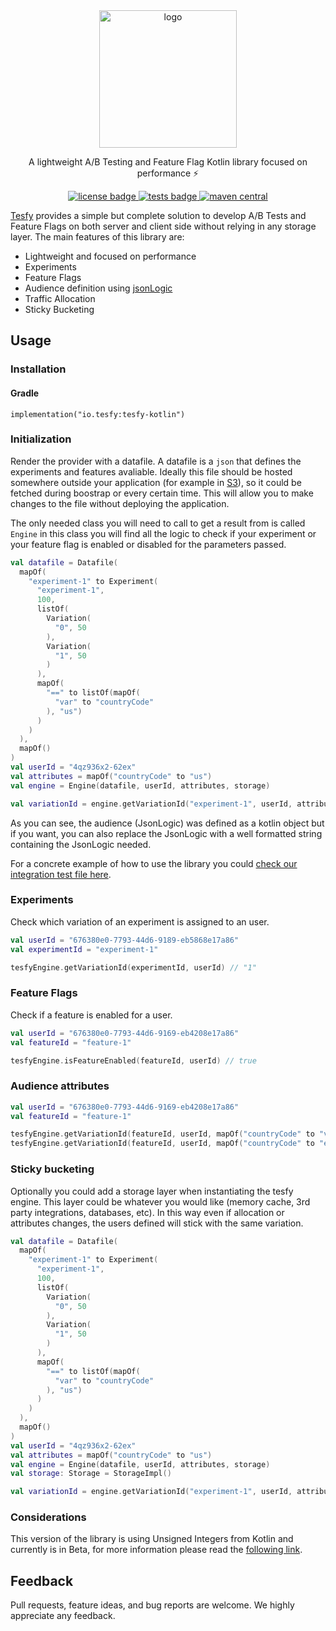 <div align="center">
  <img alt="logo" src="https://tesfy.s3.us-west-2.amazonaws.com/images/logo.png" width="220">
</div>

<p align="center">
  A lightweight A/B Testing and Feature Flag Kotlin library focused on performance ⚡️
</p>

<div align="center">
    <a href="https://github.com/tesfy/tesfy-kotlin/blob/master/LICENSE">    
        <img alt="license badge" src="https://img.shields.io/badge/license-MIT-blue.svg">    
    </a>
    <a href="https://github.com/tesfy/tesfy-kotlin/actions">    
        <img alt="tests badge" src="https://github.com/tesfy/tesfy-kotlin/workflows/CI/badge.svg">   
    </a>
    <a href="https://search.maven.org/artifact/io.tesfy/tesfy-kotlin/1.0.0/jar">    
        <img alt="maven central" src="https://maven-badges.herokuapp.com/maven-central/io.tesfy/tesfy-kotlin/badge.svg">
    </a>
</div>

[Tesfy](https://github.com/andresz1/tesfy) provides a simple but complete solution to develop A/B Tests and Feature Flags on both server and client side without relying in any storage layer. The main features of this library are:
- Lightweight and focused on performance
- Experiments
- Feature Flags
- Audience definition using [jsonLogic](http://jsonlogic.com/)
- Traffic Allocation
- Sticky Bucketing

## Usage

### Installation
#### Gradle
```
implementation("io.tesfy:tesfy-kotlin")
```

### Initialization
Render the provider with a datafile. A datafile is a `json` that defines the experiments and features avaliable. Ideally this file should be hosted somewhere outside your application (for example in [S3](https://aws.amazon.com/s3/)), so it could be fetched during boostrap or every certain time. This will allow you to make changes to the file without deploying the application.

The only needed class you will need to call to get a result from is called `Engine` in this class you will find all the logic to check if your experiment or your feature flag is enabled or disabled for the parameters passed.

```kt
val datafile = Datafile(
  mapOf(
    "experiment-1" to Experiment(
      "experiment-1",
      100,
      listOf(
        Variation(
          "0", 50
        ),
        Variation(
          "1", 50
        )
      ),
      mapOf(
        "==" to listOf(mapOf(
          "var" to "countryCode"
        ), "us")
      )
    )
  ),
  mapOf()
)
val userId = "4qz936x2-62ex"
val attributes = mapOf("countryCode" to "us")
val engine = Engine(datafile, userId, attributes, storage)

val variationId = engine.getVariationId("experiment-1", userId, attributes)
```

As you can see, the audience (JsonLogic) was defined as a kotlin object but if you want, you can also replace the JsonLogic with a well formatted string containing the JsonLogic needed.

For a concrete example of how to use the library you could [check our integration test file here](https://github.com/tesfy/tesfy-kotlin/blob/master/src/test/kotlin/io/tesfy/itest/ITestEngine.kt).


### Experiments

Check which variation of an experiment is assigned to an user.

```kt
val userId = "676380e0-7793-44d6-9189-eb5868e17a86"
val experimentId = "experiment-1"

tesfyEngine.getVariationId(experimentId, userId) // "1"
```

### Feature Flags

Check if a feature is enabled for a user.

```kt
val userId = "676380e0-7793-44d6-9169-eb4208e17a86"
val featureId = "feature-1"

tesfyEngine.isFeatureEnabled(featureId, userId) // true
```

### Audience attributes

```kt
val userId = "676380e0-7793-44d6-9169-eb4208e17a86"
val featureId = "feature-1"

tesfyEngine.getVariationId(featureId, userId, mapOf("countryCode" to "ve")) // "0"
tesfyEngine.getVariationId(featureId, userId, mapOf("countryCode" to "es")) // null
```

### Sticky bucketing

Optionally you could add a storage layer when instantiating the tesfy engine. This layer could be whatever you would like (memory cache, 3rd party integrations, databases, etc). In this way even if allocation or attributes changes, the users defined will stick with the same variation.

```kt
val datafile = Datafile(
  mapOf(
    "experiment-1" to Experiment(
      "experiment-1",
      100,
      listOf(
        Variation(
          "0", 50
        ),
        Variation(
          "1", 50
        )
      ),
      mapOf(
        "==" to listOf(mapOf(
          "var" to "countryCode"
        ), "us")
      )
    )
  ),
  mapOf()
)
val userId = "4qz936x2-62ex"
val attributes = mapOf("countryCode" to "us")
val engine = Engine(datafile, userId, attributes, storage)
val storage: Storage = StorageImpl()

val variationId = engine.getVariationId("experiment-1", userId, attributes, storage) //  "0"
```

### Considerations

This version of the library is using Unsigned Integers from Kotlin and currently is in Beta,
for more information please read the [following link](https://kotlinlang.org/docs/reference/basic-types.html#beta-status-of-unsigned-integers).

## Feedback

Pull requests, feature ideas, and bug reports are welcome. We highly appreciate any feedback.
